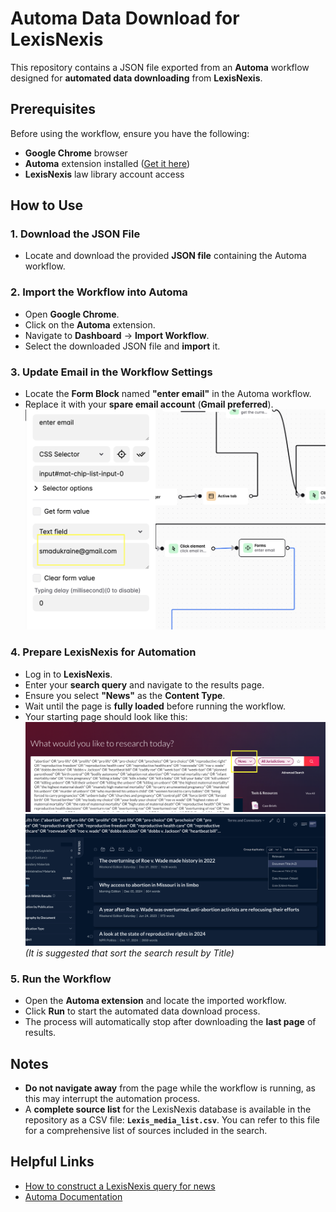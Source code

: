 # **Automa Data Download for LexisNexis**  

This repository contains a JSON file exported from an **Automa** workflow designed for **automated data downloading** from **LexisNexis**.  

## **Prerequisites**  
Before using the workflow, ensure you have the following:  
- **Google Chrome** browser  
- **Automa** extension installed ([Get it here](https://www.automa.site/))  
- **LexisNexis** law library account access  

## **How to Use**  

### 1. **Download the JSON File**  
   - Locate and download the provided **JSON file** containing the Automa workflow.  

### 2. **Import the Workflow into Automa**  
   - Open **Google Chrome**.  
   - Click on the **Automa** extension.  
   - Navigate to **Dashboard** → **Import Workflow**.  
   - Select the downloaded JSON file and **import** it.  

### 3. **Update Email in the Workflow Settings**  
   - Locate the **Form Block** named **"enter email"** in the Automa workflow.  
   - Replace it with your **spare email account** (**Gmail preferred**).  
![change_email](images/change_email.png)

### 4. **Prepare LexisNexis for Automation**  
   - Log in to **LexisNexis**.  
   - Enter your **search query** and navigate to the results page.  
   - Ensure you select **"News"** as the **Content Type**.  
   - Wait until the page is **fully loaded** before running the workflow.  
   - Your starting page should look like this:  
![LexisNexis Start Page](images/lexisnexis_start_page.png)
![LexisNexis Start Page_2](images/lexisnexis_start_page_2.png)
*(It is suggested that sort the search result by Title)*


### 5. **Run the Workflow**  
   - Open the **Automa extension** and locate the imported workflow.  
   - Click **Run** to start the automated data download process.  
   - The process will automatically stop after downloading the **last page** of results.  

## **Notes**  
- **Do not navigate away** from the page while the workflow is running, as this may interrupt the automation process.  
- A **complete source list** for the LexisNexis database is available in the repository as a CSV file: **`Lexis_media_list.csv`**. You can refer to this file for a comprehensive list of sources included in the search.

## **Helpful Links**  
- [How to construct a LexisNexis query for news](https://supportcenter.lexisnexis.com/app/answers/answer_view/a_id/1091245/loc/en_US/s/16777216_109661897bcd67-598b-42b6-a4c7-977f10451e3c/prTxnId/602845503/txnId/602845503/%2Fapp%2Fanswers%2Fanswer_view%2Fa_id%2F1091245%2Floc%2Fen_US#__highlight)
- [Automa Documentation](https://docs.automa.site/)  
